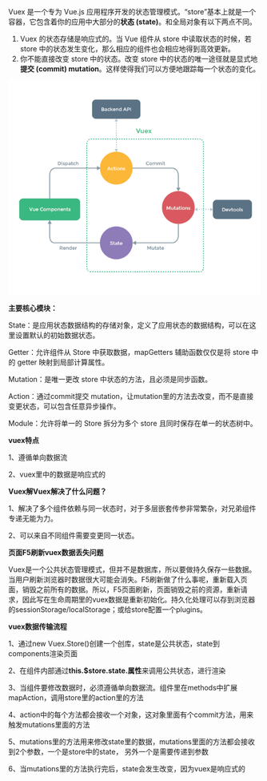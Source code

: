 Vuex 是一个专为 Vue.js 应用程序开发的状态管理模式。“store”基本上就是一个容器，它包含着你的应用中大部分的**状态 (state)**。和全局对象有以下两点不同。

1. Vuex 的状态存储是响应式的。当 Vue 组件从 store 中读取状态的时候，若 store 中的状态发生变化，那么相应的组件也会相应地得到高效更新。
2. 你不能直接改变 store 中的状态。改变 store 中的状态的唯一途径就是显式地**提交 (commit) mutation**。这样使得我们可以方便地跟踪每一个状态的变化。

![vuex](./img/vuex.png)

**主要核心模块：**

State：是应用状态数据结构的存储对象，定义了应用状态的数据结构，可以在这里设置默认的初始数据状态。

Getter：允许组件从 Store 中获取数据，mapGetters 辅助函数仅仅是将 store 中的 getter 映射到局部计算属性。

Mutation：是唯一更改 store 中状态的方法，且必须是同步函数。

Action：通过commit提交 mutation，让mutation里的方法去改变，而不是直接变更状态，可以包含任意异步操作。

Module：允许将单一的 Store 拆分为多个 store 且同时保存在单一的状态树中。



**vuex特点**

1、遵循单向数据流

2、vuex里中的数据是响应式的



**Vuex解Vuex解决了什么问题？**

1、解决了多个组件依赖与同一状态时，对于多层嵌套传参非常繁杂，对兄弟组件专递无能为力。

2、可以来自不同组件需要变更同一状态。



**页面F5刷新vuex数据丢失问题**

Vuex是一个公共状态管理模式，但并不是数据库，所以要做持久保存一些数据。当用户刷新浏览器时数据很大可能会消失。F5刷新做了什么事呢，重新载入页面，销毁之前所有的数据。所以，F5页面刷新，页面销毁之前的资源，重新请求，因此写在生命周期里的vuex数据是重新初始化。持久化处理可以存到浏览器的sessionStorage/localStorage；或给store配置一个plugins。



**vuex数据传输流程**

1、通过new Vuex.Store()创建一个创库，state是公共状态，state到components渲染页面

2、在组件内部通过**this.$store.state.属性**来调用公共状态，进行渲染

3、当组件要修改数据时，必须遵循单向数据流。组件里在methods中扩展mapAction，调用store里的action里的方法

4、action中的每个方法都会接收一个对象，这对象里面有个commit方法，用来触发mutations里面的方法

5、mutations里的方法用来修改state里的数据，mutations里面的方法都会接收到2个参数，一个是store中的state， 另外一个是需要传递到参数

6、当mutations里的方法执行完后，state会发生改变，因为vuex是响应式的